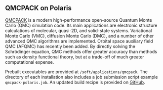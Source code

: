 ## QMCPACK on Polaris

[QMCPACK](https://qmcpack.org/) is a modern high-performance open-source Quantum Monte Carlo (QMC) simulation code. Its main applications are electronic structure calculations of molecular, quasi-2D, and solid-state systems. Variational Monte Carlo (VMC), diffusion Monte Carlo (DMC), and a number of other advanced QMC algorithms are implemented. Orbital space auxiliary field QMC (AFQMC) has recently been added. By directly solving the Schrödinger equation, QMC methods offer greater accuracy than methods such as density functional theory, but at a trade-off of much greater computational expense.

Prebuilt executables are provided at `/soft/applications/qmcpack`. The directory of each installation also includes a job submission script example `qmcpack-polaris.job`. An updated build recipe is provided on [GitHub](https://github.com/QMCPACK/qmcpack/blob/develop/config/build_alcf_polaris_Clang.sh).
